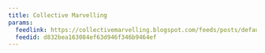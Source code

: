 ```yaml
---
title: Collective Marvelling
params:
  feedlink: https://collectivemarvelling.blogspot.com/feeds/posts/default?alt=rss
  feedid: d832bea163084ef63d946f346b9464ef
---
```

